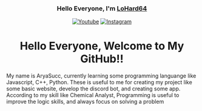 <h3 align="center">Hello Everyone, I'm <a href="https://youtube.com/LoHard">LoHard64</a></h3>

<p align="center">
  <a href="https://www.youtube.com/channel/UCaF03zjWlvLkPen086GQV4g"><img src="https://img.shields.io/badge/-Youtube-FF0000?style=flat&logo=youtube&logoColor=white" alt="Youtube" title="Youtube"></a>
    <a href="https://instagram.com/lohard64"><img src="https://img.shields.io/badge/-Instagram-bc2a8d?style=flat&logo=instagram&logoColor=white" alt="Instagram" title="Instagram"></a>

  

</p>

<h1 align="center">Hello Everyone, Welcome to My GitHub!!</h1>
My name is AryaSucc, currently learning some programming languange like Javascript, C++, Python. These is useful to me for creating my project like some basic website, develop the discord bot, and creating some app. According to my skill like Chemical Analyst, Programming is useful to improve the logic skills, and always focus on solving a problem


### 

<!--
**LoHard64/LoHard64** is a ✨ _special_ ✨ repository because its `README.md` (this file) appears on your GitHub profile.

Here are some ideas to get you started:

- 🔭 I’m currently working on ...
- 🌱 I’m currently learning ...
- 👯 I’m looking to collaborate on ...
- 🤔 I’m looking for help with ...
- 💬 Ask me about ...
- 📫 How to reach me: ...
- 😄 Pronouns: ...
- ⚡ Fun fact: ...
-->
